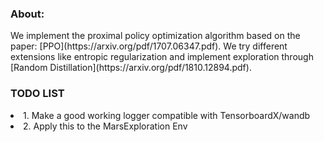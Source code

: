 <h3>About: </h3>
We implement the proximal policy optimization algorithm based on the paper: [PPO](https://arxiv.org/pdf/1707.06347.pdf). We try different extensions like entropic regularization and
implement exploration through [Random Distillation](https://arxiv.org/pdf/1810.12894.pdf). 

<h3>TODO LIST</h3>
<li>1. Make a good working logger compatible with TensorboardX/wandb</li>
<li>2. Apply this to the MarsExploration Env </li>
